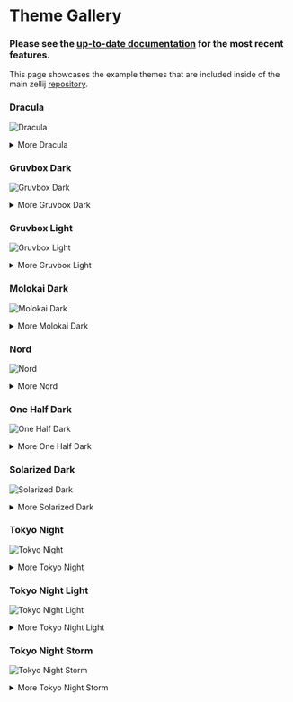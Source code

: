 # Theme Gallery

### **Please see the [up-to-date documentation](/documentation) for the most recent features.**

This page showcases the example themes that are included
inside of the main zellij [repository](https://github.com/zellij-org/zellij/tree/main/example/themes).


### Dracula
![Dracula](img/theme-gallery/dracula_default__screenshot.png)
<details>
<summary>More Dracula</summary>

![Dracula Compact](img/theme-gallery/dracula_compact__screenshot.png)
![Dracula Default Simplified](img/theme-gallery/dracula_default___simplified_ui_true_screenshot.png)
![Dracula Compact Simplified](img/theme-gallery/dracula_compact___simplified_ui_true_screenshot.png)

</details>

### Gruvbox Dark
![Gruvbox Dark](img/theme-gallery/gruvbox_dark_default__screenshot.png)
<details>
<summary>More Gruvbox Dark</summary>

![Gruvbox Dark Compact](img/theme-gallery/gruvbox_dark_compact__screenshot.png)
![Gruvbox Dark Default Simplified](img/theme-gallery/gruvbox_dark_default___simplified_ui_true_screenshot.png)
![Gruvbox Dark Compact Simplified](img/theme-gallery/gruvbox_dark_compact___simplified_ui_true_screenshot.png)

</details>

### Gruvbox Light
![Gruvbox Light](img/theme-gallery/gruvbox_light_default__screenshot.png)
<details>
<summary>More Gruvbox Light</summary>

![Gruvbox Light Compact](img/theme-gallery/gruvbox_light_compact__screenshot.png)
![Gruvbox Light Default Simplified](img/theme-gallery/gruvbox_light_default___simplified_ui_true_screenshot.png)
![Gruvbox Light Compact Simplified](img/theme-gallery/gruvbox_light_compact___simplified_ui_true_screenshot.png)

</details>

### Molokai Dark
![Molokai Dark](img/theme-gallery/molokai_dark_default__screenshot.png)
<details>
<summary>More Molokai Dark</summary>

![Molokai Dark Compact](img/theme-gallery/molokai_dark_compact__screenshot.png)
![Molokai Dark Default Simplified](img/theme-gallery/molokai_dark_default___simplified_ui_true_screenshot.png)
![Molokai Dark Compact Simplified](img/theme-gallery/molokai_dark_compact___simplified_ui_true_screenshot.png)

</details>

### Nord
![Nord](img/theme-gallery/nord_default__screenshot.png)
<details>
<summary>More Nord</summary>

![Nord Compact](img/theme-gallery/nord_compact__screenshot.png)
![Nord Default Simplified](img/theme-gallery/nord_default___simplified_ui_true_screenshot.png)
![Nord Compact Simplified](img/theme-gallery/nord_dark_compact___simplified_ui_true_screenshot.png)

</details>

### One Half Dark
![One Half Dark](img/theme-gallery/one_half_dark_default__screenshot.png)
<details>
<summary>More One Half Dark</summary>

![One Half Dark Compact](img/theme-gallery/one_half_dark_compact__screenshot.png)
![One Half Dark Default Simplified](img/theme-gallery/one_half_dark_default___simplified_ui_true_screenshot.png)
![One Half Dark Compact Simplified](img/theme-gallery/one_half_dark_compact___simplified_ui_true_screenshot.png)

</details>

### Solarized Dark
![Solarized Dark](img/theme-gallery/solarized_dark_default__screenshot.png)
<details>
<summary>More Solarized Dark</summary>

![Solarized Dark Compact](img/theme-gallery/solarized_dark_dark_compact__screenshot.png)
![Solarized Dark Default Simplified](img/theme-gallery/solarized_dark_default___simplified_ui_true_screenshot.png)
![Solarized Dark Compact Simplified](img/theme-gallery/solarized_dark_compact___simplified_ui_true_screenshot.png)

</details>

### Tokyo Night
![Tokyo Night](img/theme-gallery/tokyo_night_default__screenshot.png)
<details>
<summary>More Tokyo Night</summary>

![Tokyo Night Compact](img/theme-gallery/tokyo_night_compact__screenshot.png)
![Tokyo Night Default Simplified](img/theme-gallery/tokyo_night_default___simplified_ui_true_screenshot.png)
![Tokyo Night Compact Simplified](img/theme-gallery/tokyo_night_compact___simplified_ui_true_screenshot.png)

</details>

### Tokyo Night Light
![Tokyo Night Light](img/theme-gallery/tokyo_night_light_default__screenshot.png)
<details>
<summary>More Tokyo Night Light</summary>

![Tokyo Night Light Compact](img/theme-gallery/tokyo_night_light_compact__screenshot.png)
![Tokyo Night Light Default Simplified](img/theme-gallery/tokyo_night_light_default___simplified_ui_true_screenshot.png)
![Tokyo Night Light Compact Simplified](img/theme-gallery/tokyo_night_light_compact___simplified_ui_true_screenshot.png)

</details>

### Tokyo Night Storm
![Tokyo Night Storm](img/theme-gallery/tokyo_night_storm_default__screenshot.png)
<details>
<summary>More Tokyo Night Storm</summary>

![Tokyo Night Storm Compact](img/theme-gallery/tokyo_night_storm_compact__screenshot.png)
![Tokyo Night Storm Default Simplified](img/theme-gallery/tokyo_night_storm_default___simplified_ui_true_screenshot.png)
![Tokyo Night Storm Compact Simplified](img/theme-gallery/tokyo_night_storm_compact___simplified_ui_true_screenshot.png)

</details>
